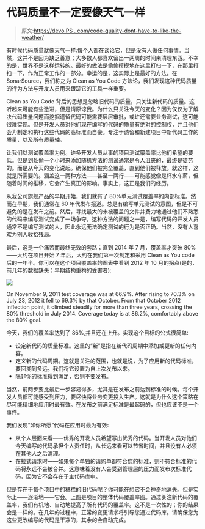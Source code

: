 # 代码质量不一定要像天气一样

> 原文:[https://devo PS . com/code-quality-dont-have-to-like-the-weather/](https://devops.com/code-quality-doesnt-have-to-be-like-the-weather/)

有时候代码质量就像天气一样:每个人都在谈论它，但是没有人做任何事情。当然，这并不是因为缺乏善意；大多数人都喜欢留出一两周的时间来清理东西。不幸的是，世界不是这样运转的。最好的做法是偷偷摸摸地在这里打扫一下，在那里打扫一下，作为正常工作的一部分。幸运的是，这实际上是最好的方法。在 SonarSource，我们称之为 Clean as You Code 方法论，我们发现这种代码质量的行为方法与开发人员用来跟踪它的工具一样重要。

Clean as You Code 背后的思想是忽略旧代码的质量，只关注新代码的质量。这听起来可能有些激进，但是请原谅我。为什么只关注今天的变化？因为仅仅为了解决代码质量问题而挖掘遗留代码可能需要层层审批，或许还需要业务测试，这可能很难实现。但是开发人员对他们现在编写的代码的质量有绝对的控制权，并且他们会为制定和执行这些代码的高标准而自豪。专注于遗留和新建项目中新代码工作的质量，以及所有质量轴。

让我们以测试覆盖率为例。许多开发人员从事的项目测试覆盖率比他们希望的要低。但是到处偷一个小时来添加随机方法的测试通常是令人沮丧的，最终是徒劳的。而是从今天的变化说起。确保他们被完全覆盖，直到他们被释放。就这样，这就是所需要的。涵盖这一两种方法——甚至一两行——可能感觉像是杯水车薪，但随着时间的推移，它会产生真正的影响。事实上，这正是我们的经历。

从我公司旗舰产品的早期开始，我们就有了 80%单元测试覆盖率的内部标准。然而在早期，我们通常在 60 年代发布报道。总是有编写单元测试的意图，但是不可避免的是在发布之前。然后，寻找最大的未被覆盖的文件并费力地通过他们不熟悉的代码来编写测试变成了一场争夺。这种方法的问题之一是，编写代码的开发人员通常不是编写测试的人，因此永远无法确定测试的行为是否正确。当然，没有人喜欢为别人收拾残局。

最后，这是一个痛苦而最终无效的套路；直到 2014 年 7 月，覆盖率才突破 80%——大约在项目开始 7 年后，大约在我们第一次制定和采用 Clean as You code 后的一年半。你可以在这个项目覆盖率的图表中看到 2012 年 10 月的拐点(是的，前几年的数据缺失；早期结构重构的受害者):

![](../Images/1da84b9fd96e3592f00f4a69f6a0ff7c.png)

On November 9, 2011 test coverage was at 66.9%. After rising to 70.3% on July 23, 2012 it fell to 69.3% by that October. From that October 2012 inflection point, it climbed steadily for more than three years, crossing the 80% threshold in July 2014\. Coverage today is at 86.2%, comfortably above the 80% goal.

今天，我们的覆盖率达到了 86%,并且还在上升。实现这个目标的公式很简单:

*   设定新代码的质量标准。这里的“新”是指在新代码周期中添加或更新的任何内容。
*   定义新的代码周期。这就是关注的范围，也就是说，为了应用新的代码标准，要回溯到多远。我们将它设置为自上次发布以来。
*   除非你的标准得到满足，否则不要发布。

当然，前两步要比最后一步容易得多，尤其是在发布之前达到标准的时候。每个开发人员都可能感受到压力，要尽快将业务变更投入生产。这就是为什么这个策略在尽可能精细地应用时最有效。在发布之前满足标准是最起码的，但也应该不是一个事件。

我们发现“如你所愿”代码在应用时最为有效:

*   从个人层面来看——优秀的开发人员希望写出优秀的代码。当开发人员对他们今天编写的代码承担个人责任时，从长远来看可以节省时间，并且没有人必须在其他人之后清理。
*   在拉式请求时——如果每个单独的请购单都符合您的标准，则不符合标准的代码将永远不会被合并。这意味着没有人会受到管理层的压力而发布次标准代码，因为它不会存在于主代码库中。

但是存在于每个项目中的糟糕的旧代码呢？你可能在想它不会神奇地消失。但是实际上——逐渐地——它会。上图是项目的整体代码覆盖率图。通过关注新代码的覆盖率，我们有机地、自动地提高了所有代码的覆盖率。这不是一次性的；你的结果会是一样的。在几年的过程中，正常的变更请求将引导您通过代码库。请确保您为这些更改编写的代码是干净的，其余的会自动完成。